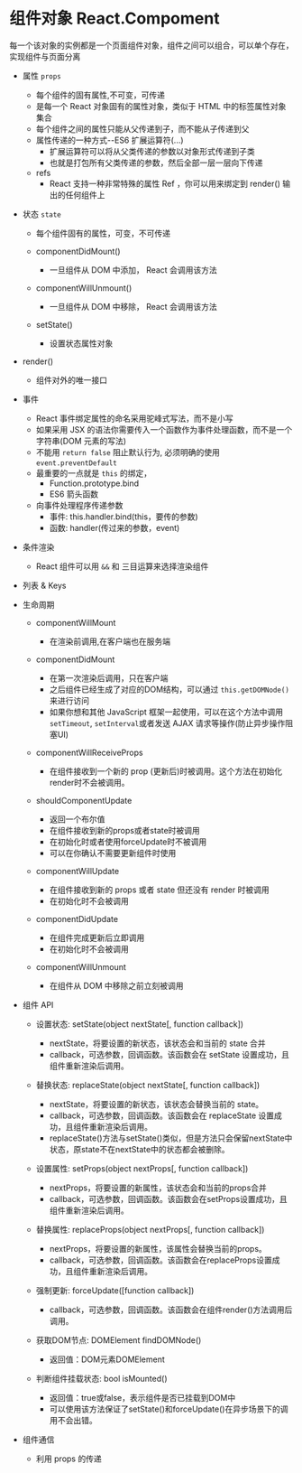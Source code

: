 # 组件对象 React.Compoment

每一个该对象的实例都是一个页面组件对象，组件之间可以组合，可以单个存在，实现组件与页面分离

+ 属性 `props`
	- 每个组件的固有属性,不可变，可传递
	- 是每一个 React 对象固有的属性对象，类似于 HTML 中的标签属性对象集合
	- 每个组件之间的属性只能从父传递到子，而不能从子传递到父
	+ 属性传递的一种方式--ES6 扩展运算符(...)
		- 扩展运算符可以将从父类传递的参数以对象形式传递到子类
		- 也就是打包所有父类传递的参数，然后全部一层一层向下传递
	+ refs
		- React 支持一种非常特殊的属性 Ref ，你可以用来绑定到 render() 输出的任何组件上

+ 状态 `state`
	- 每个组件固有的属性，可变，不可传递
	+ componentDidMount()
		- 一旦组件从 DOM 中添加， React 会调用该方法

	+ componentWillUnmount()
		- 一旦组件从 DOM 中移除， React 会调用该方法

	+ setState()
		- 设置状态属性对象

+ render()
	- 组件对外的唯一接口

+ 事件
	- React 事件绑定属性的命名采用驼峰式写法，而不是小写
	- 如果采用 JSX 的语法你需要传入一个函数作为事件处理函数，而不是一个字符串(DOM 元素的写法)
	- 不能用 `return false` 阻止默认行为, 必须明确的使用 `event.preventDefault`
	+ 最重要的一点就是 `this` 的绑定，
		- Function.prototype.bind
		+ ES6 箭头函数
	+ 向事件处理程序传递参数
		- 事件: this.handler.bind(this，要传的参数)
		- 函数: handler(传过来的参数，event)

+ 条件渲染
	- React 组件可以用 `&&` 和 三目运算来选择渲染组件

+ 列表 & Keys

+ 生命周期

	+ componentWillMount
		- 在渲染前调用,在客户端也在服务端

	+ componentDidMount
		- 在第一次渲染后调用，只在客户端
		- 之后组件已经生成了对应的DOM结构，可以通过 `this.getDOMNode()` 来进行访问 
		- 如果你想和其他 JavaScript 框架一起使用，可以在这个方法中调用 `setTimeout`, `setInterval`或者发送 AJAX 请求等操作(防止异步操作阻塞UI)

	+ componentWillReceiveProps
		- 在组件接收到一个新的 prop (更新后)时被调用。这个方法在初始化render时不会被调用。

	+ shouldComponentUpdate
		- 返回一个布尔值
		- 在组件接收到新的props或者state时被调用
		- 在初始化时或者使用forceUpdate时不被调用
		- 可以在你确认不需要更新组件时使用

	+ componentWillUpdate
		- 在组件接收到新的 props 或者 state 但还没有 render 时被调用
		- 在初始化时不会被调用

	+ componentDidUpdate
		- 在组件完成更新后立即调用
		- 在初始化时不会被调用

	+ componentWillUnmount
		- 在组件从 DOM 中移除之前立刻被调用



+ 组件 API
	+ 设置状态: setState(object nextState[, function callback])
		- nextState，将要设置的新状态，该状态会和当前的 state 合并
		- callback，可选参数，回调函数。该函数会在 setState 设置成功，且组件重新渲染后调用。

	+ 替换状态: replaceState(object nextState[, function callback])
		- nextState，将要设置的新状态，该状态会替换当前的 state。
		- callback，可选参数，回调函数。该函数会在 replaceState 设置成功，且组件重新渲染后调用。
		- replaceState()方法与setState()类似，但是方法只会保留nextState中状态，原state不在nextState中的状态都会被删除。

	+ 设置属性: setProps(object nextProps[, function callback])
		- nextProps，将要设置的新属性，该状态会和当前的props合并
		- callback，可选参数，回调函数。该函数会在setProps设置成功，且组件重新渲染后调用。

	+ 替换属性: replaceProps(object nextProps[, function callback])
		- nextProps，将要设置的新属性，该属性会替换当前的props。
		- callback，可选参数，回调函数。该函数会在replaceProps设置成功，且组件重新渲染后调用。

	+ 强制更新: forceUpdate([function callback])
		- callback，可选参数，回调函数。该函数会在组件render()方法调用后调用。

	+ 获取DOM节点: DOMElement findDOMNode()
		- 返回值：DOM元素DOMElement

	+ 判断组件挂载状态: bool isMounted()
		- 返回值：true或false，表示组件是否已挂载到DOM中
		- 可以使用该方法保证了setState()和forceUpdate()在异步场景下的调用不会出错。

+ 组件通信
	
	+ 利用 props 的传递




